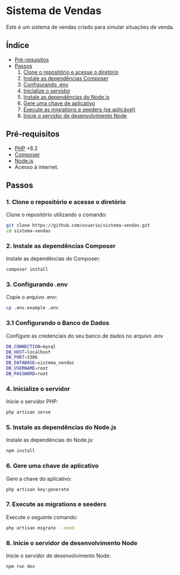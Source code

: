 # Sistema de Vendas

Este é um sistema de vendas criado para simular situações de venda.

## Índice

- [Pré-requisitos](#pré-requisitos)
- [Passos](#passos)
  1. [Clone o repositório e acesse o diretório](#1-clone-o-repositório-e-acesse-o-diretório)
  2. [Instale as dependências Composer](#2-instale-as-dependências-composer)
  3. [Configurando .env](#3-configurando-env)
  4. [Inicialize o servidor](#4-inicialize-o-servidor)
  5. [Instale as dependências do Node.js](#5-instale-as-dependências-do-nodejs)
  6. [Gere uma chave de aplicativo](#6-gere-uma-chave-de-aplicativo)
  7. [Execute as migrations e seeders (se aplicável)](#7-execute-as-migrations-e-seeders-se-aplicável)
  8. [Inicie o servidor de desenvolvimento Node](#8-inicie-o-servidor-de-desenvolvimento-node)

## Pré-requisitos

- [PHP](https://www.php.net/) +8.2
- [Composer](https://getcomposer.org/download/)
- [Node.js](https://nodejs.org/en)
- Acesso à internet.

## Passos

### 1. Clone o repositório e acesse o diretório

Clone o repositório utilizando o comando:

```bash
git clone https://github.com/usuario/sistema-vendas.git
cd sistema-vendas
```

### 2. Instale as dependências Composer

Instale as dependências do Composer:

```bash
composer install
```

### 3. Configurando .env

Copie o arquivo .env:

```bash
cp .env.example .env
```

### 3.1 Configurando o Banco de Dados

Configure as credenciais do seu banco de dados no arquivo .env

```bash
DB_CONNECTION=mysql
DB_HOST=localhost
DB_PORT=3306
DB_DATABASE=sistema_vendas
DB_USERNAME=root
DB_PASSWORD=root
```

### 4. Inicialize o servidor

Inicie o servidor PHP:

```bash
php artisan serve
```

### 5. Instale as dependências do Node.js

Instale as dependências do Node.js:

```bash
npm install
```
### 6. Gere uma chave de aplicativo

Gere a chave do aplicativo:

```bash
php artisan key:generate
```
### 7. Execute as migrations e seeders 

Execute o seguinte comando:

```bash
php artisan migrate --seed

```
### 8. Inicie o servidor de desenvolvimento Node

Inicie o servidor de desenvolvimento Node:

```bash
npm run dev

```










